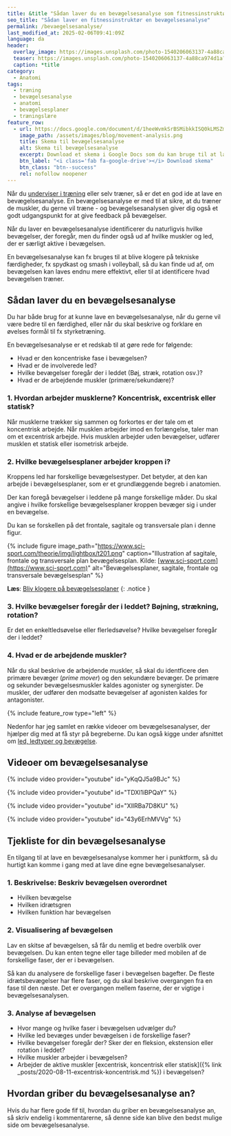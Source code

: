 ```yaml
---
title: &title "Sådan laver du en bevægelsesanalyse som fitnessinstruktør"
seo_title: "Sådan laver en fitnessinstruktør en bevægelsesanalyse"
permalink: /bevaegelsesanalyse/
last_modified_at: 2025-02-06T09:41:09Z
language: da
header:
  overlay_image: https://images.unsplash.com/photo-1540206063137-4a88ca974d1a?ixlib=rb-1.2.1&ixid=eyJhcHBfaWQiOjEyMDd9&auto=format&fit=crop&h=630&w=1200&q=60
  teaser: https://images.unsplash.com/photo-1540206063137-4a88ca974d1a?ixlib=rb-1.2.1&ixid=eyJhcHBfaWQiOjEyMDd9&auto=format&fit=crop&h=300&w=400&q=10
  caption: *title
category:
  - Anatomi
tags:
  - træning
  - bevægelsesanalyse
  - anatomi
  - bevægelsesplaner
  - træningslære
feature_row:
  - url: https://docs.google.com/document/d/1heeWvmkSrBSMibkkISQ0kLMSZmSYw_v8pJjk7cwXUZo/copy?usp=sharing
    image_path: /assets/images/blog/movement-analysis.png
    title: Skema til bevægelsesanalyse
    alt: Skema til bevægelsesanalyse
    excerpt: Download et skema i Google Docs som du kan bruge til at lave din bevægelsesanalyse.
    btn_label: "<i class='fab fa-google-drive'></i> Download skema"
    btn_class: "btn--success"
    rel: nofollow noopener
---
```


Når du [underviser i træning](/fitnessinstruktoer/) eller selv træner, så er det en god ide at lave en bevægelsesanalyse. En bevægelsesanalyse er med til at sikre, at du træner de muskler, du gerne vil træne - og bevægelsesanalysen giver dig også et godt udgangspunkt for at give feedback på bevægelser.

Når du laver en bevægelsesanalyse identificerer du naturligvis hvilke bevægelser, der foregår, men du finder også ud af hvilke muskler og led, der er særligt aktive i bevægelsen.

En bevægelsesanalyse kan fx bruges til at blive klogere på tekniske færdigheder, fx spydkast og smash i volleyball, så du kan finde ud af, om bevægelsen kan laves endnu mere effektivt, eller til at identificere hvad bevægelsen træner.

## Sådan laver du en bevægelsesanalyse

Du har både brug for at kunne lave en bevægelsesanalyse, når du gerne vil være bedre til en færdighed, eller når du skal beskrive og forklare en øvelses formål til fx styrketræning.

En bevægelsesanalyse er et redskab til at gøre rede for følgende:

- Hvad er den koncentriske fase i bevægelsen?
- Hvad er de involverede led?
- Hvilke bevægelser foregår der i leddet (Bøj, stræk, rotation osv.)?
- Hvad er de arbejdende muskler (primære/sekundære)?

### 1. Hvordan arbejder musklerne? Koncentrisk, excentrisk eller statisk?

Når musklerne trækker sig sammen og forkortes er der tale om et koncentrisk arbejde. Når musklen arbejder imod en forlængelse, taler man om et excentrisk arbejde. Hvis musklen arbejder uden bevægelser, udfører musklen et statisk eller isometrisk arbejde.

### 2. Hvilke bevægelsesplaner arbejder kroppen i?

Kroppens led har forskellige bevægelsestyper. Det betyder, at den kan arbejde i bevægelsesplaner, som er et grundlæggende begreb i anatomien.

Der kan foregå bevægelser i leddene på mange forskellige måder. Du skal angive i hvilke forskellige bevægelsesplaner kroppen bevæger sig i under en bevægelse.

Du kan se forskellen på det frontale, sagitale og transversale plan i denne figur. 

{% include figure image_path="https://www.sci-sport.com/theorie/img/lightbox/t201.png" caption="Illustration af sagitale, frontale og transversale plan bevægelsesplan. Kilde: [www.sci-sport.com](https://www.sci-sport.com)" alt="Bevægelsesplaner, sagitale, frontale og transversale bevægelsesplan" %}

**Læs**: [Bliv klogere på bevægelsesplaner](/bevaegelsestyper-og-bevaegelsesplaner/)
{: .notice }

### 3. Hvilke bevægelser foregår der i leddet? Bøjning, strækning, rotation?

Er det en enkeltledsøvelse eller flerledsøvelse? Hvilke bevægelser foregår der i leddet?

### 4. Hvad er de arbejdende muskler?

Når du skal beskrive de arbejdende muskler, så skal du identficere den primære bevæger (_prime mover_) og den sekundære bevæger. De primære og sekunder bevægelsesmuskler kaldes agonister og synergister. De muskler, der udfører den modsatte bevægelser af agonisten kaldes for antagonister.

{% include feature_row type="left" %}

Nedenfor har jeg samlet en række videoer om bevægelsesanalyser, der hjælper dig med at få styr på begreberne. Du kan også kigge under afsnittet om [led, ledtyper og bevægelse](/led/).

## Videoer om bevægelsesanalyse

{% include video provider="youtube" id="yKqQJ5a9BJc" %}

{% include video provider="youtube" id="TDXl1iBPQaY" %}

{% include video provider="youtube" id="XlIRBa7D8KU" %}

{% include video provider="youtube" id="43y6ErhMVVg" %}

## Tjekliste for din bevægelsesanalyse

En tilgang til at lave en bevægelsesanalyse kommer her i punktform, så du hurtigt kan komme i gang med at lave dine egne bevægelsesanalyser.

### 1. Beskrivelse: Beskriv bevægelsen overordnet

- Hvilken bevægelse
- Hvilken idrætsgren
- Hvilken funktion har bevægelsen

### 2. Visualisering af bevægelsen

Lav en skitse af bevægelsen, så får du nemlig et bedre overblik over bevægelsen. Du kan enten tegne eller tage billeder med mobilen af de forskellige faser, der er i bevægelsen.

Så kan du analysere de forskellige faser i bevægelsen bagefter. De fleste idrætsbevægelser har flere faser, og du skal beskrive overgangen fra en fase til den næste. Det er overgangen mellem faserne, der er vigtige i bevægelsesanalysen.

### 3. Analyse af bevægelsen

- Hvor mange og hvilke faser i bevægelsen udvælger du?
- Hvilke led bevæges under bevægelsen i de forskellige faser?
- Hvilke bevægelser foregår der? Sker der en fleksion, ekstension eller rotation i leddet?
- Hvilke muskler arbejder i bevægelsen?
- Arbejder de aktive muskler [excentrisk, koncentrisk eller statisk]({% link _posts/2020-08-11-excentrisk-koncentrisk.md %}) i bevægelsen?

## Hvordan griber du bevægelsesanalyse an?

Hvis du har flere gode fif til, hvordan du griber en bevægelsesanalyse an, så skriv endelig i kommentarerne, så denne side kan blive den bedst mulige side om bevægelsesanalyse.
